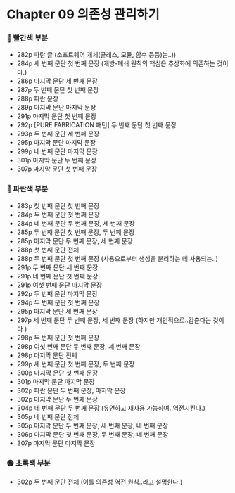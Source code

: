 # Chapter 09 의존성 관리하기

### 🔴 빨간색 부분
* 282p 파란 글 (소프트웨어 개체(클래스, 모듈, 함수 등등)는..))
* 284p 세 번째 문단 첫 번째 문장 (개방-폐쇄 원칙의 핵심은 추상화에 의존하는 것이다.)
* 286p 마지막 문단 세 번째 문장
* 287p 두 번째 문단 첫 번째 문장
* 288p 파란 문장
* 289p 마지막 문단 마지막 문장
* 291p 마지막 문단 첫 번째 문장
* 292p [PURE FABRICATION 패턴] 두 번째 문단 첫 번째 문장
* 293p 두 번째 문단 세 번째 문장
* 295p 마지막 문단 마지막 문장
* 299p 네 번째 문단 마지막 문장
* 301p 마지막 문단 두 번째 문장
* 307p 마지막 문단 첫 번째 문장

### 🔵 파란색 부분
* 283p 첫 번째 문단 첫 번째 문장
* 284p 두 번째 문단 첫 번째 문장
* 284p 네 번째 문단 두 번째 문장, 세 번째 문장
* 285p 두 번째 문단 첫 번째 문장, 두 번째 문장
* 285p 마지막 문단 두 번째 문장, 세 번째 문장
* 288p 첫 번째 문단 전체
* 288p 두 번째 문단 첫 번째 문장 (사용으로부터 생성을 분리하는 데 사용되는..)
* 291p 두 번째 문단 세 번째 문장
* 291p 네 번째 문단 첫 번째 문장
* 291p 여섯 번째 문단 마지막 문장
* 292p 두 번째 문단 마지막 문장
* 294p 두 번째 문단 첫 번째 문장
* 295p 마지막 문단 세 번째 문장
* 297p 세 번째 문단 두 번째 문장, 세 번째 문장 (하지만 개인적으로..감춘다는 것이다.)
* 298p 두 번째 문단 첫 번째 문장
* 298p 여섯 번째 문단 두 번째 문장, 세 번째 문장
* 298p 마지막 문단 전체
* 299p 세 번째 문단 첫 번째 문장, 두 번째 문장
* 300p 마지막 문단 첫 번째 문장
* 301p 마지막 문단 마지막 문장
* 302p 파란 문단 두 번째 문장, 마지막 문장
* 302p 마지막 문단 두 번째 문장
* 304p 네 번째 문단 두 번째 문장 (유연하고 재사용 가능하며..역전시킨다.)
* 305p 네 번째 문단 전체
* 305p 마지막 문단 두 번째 문장, 세 번째 문장, 네 번째 문장
* 306p 마지막 문단 첫 번째 문장, 두 번째 문장, 네 번째 문장
* 307p 마지막 문단 마지막 문장

### 🟢 초록색 부분
* 302p 두 번째 문단 전체 (이를 의존성 역전 원칙..라고 설명한다.)
